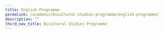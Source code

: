 ```yaml
---
title: English Programme
permalink: /academic/bicultural-studies-programme/english-programme/
description: ""
third_nav_title: Bicultural Studies Programme
---
```

